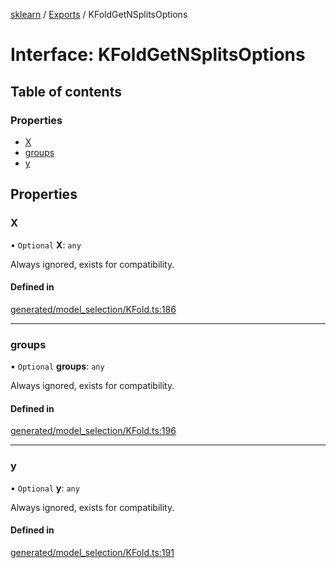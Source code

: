 [sklearn](../readme.md) / [Exports](../modules.md) / KFoldGetNSplitsOptions

# Interface: KFoldGetNSplitsOptions

## Table of contents

### Properties

- [X](KFoldGetNSplitsOptions.md#x)
- [groups](KFoldGetNSplitsOptions.md#groups)
- [y](KFoldGetNSplitsOptions.md#y)

## Properties

### X

• `Optional` **X**: `any`

Always ignored, exists for compatibility.

#### Defined in

[generated/model_selection/KFold.ts:186](https://github.com/transitive-bullshit/scikit-learn-ts/blob/367336a/packages/sklearn/src/generated/model_selection/KFold.ts#L186)

___

### groups

• `Optional` **groups**: `any`

Always ignored, exists for compatibility.

#### Defined in

[generated/model_selection/KFold.ts:196](https://github.com/transitive-bullshit/scikit-learn-ts/blob/367336a/packages/sklearn/src/generated/model_selection/KFold.ts#L196)

___

### y

• `Optional` **y**: `any`

Always ignored, exists for compatibility.

#### Defined in

[generated/model_selection/KFold.ts:191](https://github.com/transitive-bullshit/scikit-learn-ts/blob/367336a/packages/sklearn/src/generated/model_selection/KFold.ts#L191)
